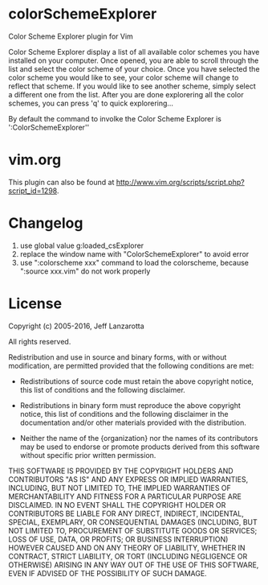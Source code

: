 colorSchemeExplorer
===================

Color Scheme Explorer plugin for Vim

Color Scheme Explorer display a list of all available color schemes you have installed on your computer. Once opened, you are able to scroll through the list and select the color scheme of your choice. Once you have selected the color scheme you would like to see, your color scheme will change to reflect that scheme. If you would like to see another scheme, simply select a different one from the list. After you are done explorering all the color schemes, you can press 'q' to quick explorering...

By default the command to involke the Color Scheme Explorer is ':ColorSchemeExplorer''

vim.org
=======
This plugin can also be found at http://www.vim.org/scripts/script.php?script_id=1298.

Changelog
=========
1) use global value g:loaded_csExplorer
2) replace the window name with "ColorSchemeExplorer" to avoid error
3) use ":colorscheme xxx" command to load the colorscheme, because ":source xxx.vim" do not work properly

License
=======
Copyright (c) 2005-2016, Jeff Lanzarotta

All rights reserved.

Redistribution and use in source and binary forms, with or without modification,
are permitted provided that the following conditions are met:

* Redistributions of source code must retain the above copyright notice, this
  list of conditions and the following disclaimer.

* Redistributions in binary form must reproduce the above copyright notice, this
  list of conditions and the following disclaimer in the documentation and/or
  other materials provided with the distribution.

* Neither the name of the {organization} nor the names of its
  contributors may be used to endorse or promote products derived from
  this software without specific prior written permission.

THIS SOFTWARE IS PROVIDED BY THE COPYRIGHT HOLDERS AND CONTRIBUTORS "AS IS" AND
ANY EXPRESS OR IMPLIED WARRANTIES, INCLUDING, BUT NOT LIMITED TO, THE IMPLIED
WARRANTIES OF MERCHANTABILITY AND FITNESS FOR A PARTICULAR PURPOSE ARE
DISCLAIMED. IN NO EVENT SHALL THE COPYRIGHT HOLDER OR CONTRIBUTORS BE LIABLE FOR
ANY DIRECT, INDIRECT, INCIDENTAL, SPECIAL, EXEMPLARY, OR CONSEQUENTIAL DAMAGES
(INCLUDING, BUT NOT LIMITED TO, PROCUREMENT OF SUBSTITUTE GOODS OR SERVICES;
LOSS OF USE, DATA, OR PROFITS; OR BUSINESS INTERRUPTION) HOWEVER CAUSED AND ON
ANY THEORY OF LIABILITY, WHETHER IN CONTRACT, STRICT LIABILITY, OR TORT
(INCLUDING NEGLIGENCE OR OTHERWISE) ARISING IN ANY WAY OUT OF THE USE OF THIS
SOFTWARE, EVEN IF ADVISED OF THE POSSIBILITY OF SUCH DAMAGE.
